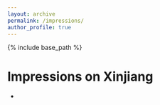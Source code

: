 ```yaml
---
layout: archive
permalink: /impressions/
author_profile: true
---
```


{% include base_path %}

Impressions on Xinjiang
======
* 
